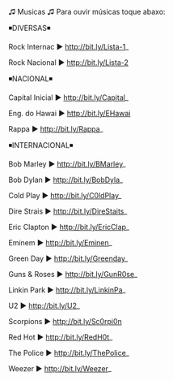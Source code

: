 ♫ Musicas ♫
Para ouvir músicas toque abaxo:


◾DIVERSAS◾

Rock Internac ► http://bit.ly/Lista-1_

Rock Nacional ► http://bit.ly/Lista-2


◾NACIONAL◾

Capital Inicial ► http://bit.ly/Capital_

Eng. do Hawai ► http://bit.ly/EHawai

Rappa ► http://bit.ly/Rappa_




◾INTERNACIONAL◾

Bob Marley ► http://bit.ly/BMarley_

Bob Dylan ► http://bit.ly/BobDyla_

Cold Play ► http://bit.ly/C0ldPlay_

Dire Strais ► http://bit.ly/DireStaits_

Eric Clapton ► http://bit.ly/EricClap_

Eminem ► http://bit.ly/Eminen_

Green Day ► http://bit.ly/Greenday_

Guns & Roses ► http://bit.ly/GunR0se_

Linkin Park ► http://bit.ly/LinkinPa_

U2 ► http://bit.ly/U2_

Scorpions ► http://bit.ly/Sc0rpi0n

Red Hot ► http://bit.ly/RedH0t_

The Police ► http://bit.ly/ThePolice_

Weezer ► http://bit.ly/Weezer_

